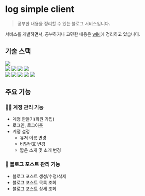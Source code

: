 # log simple client

> 공부한 내용을 정리할 수 있는 블로그 서비스입니다.

서비스를 개발하면서, 공부하거나 고민한 내용은 [wiki](https://github.com/rookie7my/log-learn-client/wiki)에 정리하고 있습니다.

## 기술 스택

<div>
  <img src="https://img.shields.io/badge/TypeScript-3178C6?style=flat-square&logo=TypeScript&logoColor=white" />
</div>
<div>
  <img src="https://img.shields.io/badge/React-61DAFB?style=flat-square&logo=react&logoColor=black" />
  <img src="https://img.shields.io/badge/React%20Router-CA4245?style=flat-square&logo=react%20router&logoColor=white" />
  <img src="https://img.shields.io/badge/Emotion-FE74D0?style=flat-square" />
  <img src="https://img.shields.io/badge/Chakra%20UI-319795?style=flat-square&logo=chakraui&logoColor=white" />
</div>
<div>
  <img src="https://img.shields.io/badge/Node.js-339933?style=flat-square&logo=node.js&logoColor=white" />
  <img src="https://img.shields.io/badge/Webpack-8DD6F9?style=flat-square&logo=Webpack&logoColor=black" />
  <img src="https://img.shields.io/badge/Babel-F9DC3E?style=flat-square&logo=Babel&logoColor=black" />
  <img src="https://img.shields.io/badge/ESLint-4B32C3?style=flat-square&logo=eslint&logoColor=white" />
  <img src="https://img.shields.io/badge/Prettier-F7B93E?style=flat-square&logo=prettier&logoColor=black" />
</div>

## 주요 기능

### 🧑‍💻 계정 관리 기능

- 계정 만들기(회원 가입)
- 로그인, 로그아웃
- 계정 설정
  - 유저 이름 변경
  - 비밀번호 변경
  - 짧은 소개 및 소개 변경

### 📄 블로그 포스트 관리 기능

- 블로그 포스트 생성/수정/삭제
- 블로그 포스트 목록 조회
- 블로그 포스트 상세 조회
